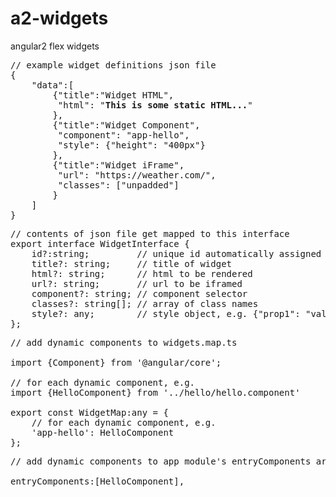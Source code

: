 # a2-widgets
angular2 flex widgets


<pre>
// example widget definitions json file
{
    "data":[
        {"title":"Widget HTML",
         "html": "<b>This is some static HTML...</b>"
        },
        {"title":"Widget Component",
         "component": "app-hello",
         "style": {"height": "400px"}
        },
        {"title":"Widget iFrame",
         "url": "https://weather.com/",
         "classes": ["unpadded"]
        }
    ]
}
</pre>

<pre>
// contents of json file get mapped to this interface
export interface WidgetInterface {
    id?:string;         // unique id automatically assigned
    title?: string;     // title of widget
    html?: string;      // html to be rendered
    url?: string;       // url to be iframed
    component?: string; // component selector
    classes?: string[]; // array of class names
    style?: any;        // style object, e.g. {"prop1": "value", "prop2": "value", ... "propN": "value"}
};
</pre>

<pre>
// add dynamic components to widgets.map.ts

import {Component} from '@angular/core';

// for each dynamic component, e.g.
import {HelloComponent} from '../hello/hello.component'

export const WidgetMap:any = {
    // for each dynamic component, e.g.
    'app-hello': HelloComponent
};
</pre>

<pre>
// add dynamic components to app module's entryComponents array

entryComponents:[HelloComponent],
</pre>

